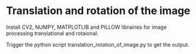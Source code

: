 # Translation and rotation of the image

Install CV2, NUMPY, MATPLOTLIB and PILLOW librairies for image processing translational and rotaional. 

Trigger the python script translation_rotation_of_image.py to get the output. 
